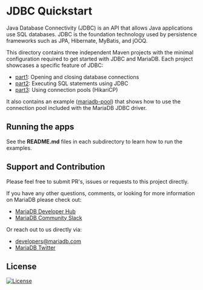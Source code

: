 # JDBC Quickstart

Java Database Connectivity (JDBC) is an API that allows Java applications
use SQL databases. JDBC is the foundation technology used by persistence
frameworks such as JPA, Hibernate, MyBatis, and jOOQ.

This directory contains three independent Maven projects with the minimal
configuration required to get started with JDBC and MariaDB. Each project
showcases a specific feature of JDBC:

- [part1](part1/): Opening and closing database connections
- [part2](part2/): Executing SQL statements using JDBC
- [part3](part3/): Using connection pools (HikariCP)

It also contains an example ([mariadb-pool](mariadb-pool/)) that shows how to use the connection pool
included with the MariaDB JDBC driver.

## Running the apps

See the **README.md** files in each subdirectory to learn how to run the
examples.

## Support and Contribution

Please feel free to submit PR's, issues or requests to this project
directly.

If you have any other questions, comments, or looking for more information
on MariaDB please check out:

* [MariaDB Developer Hub](https://mariadb.com/developers)
* [MariaDB Community Slack](https://r.mariadb.com/join-community-slack)

Or reach out to us directly via:

* [developers@mariadb.com](mailto:developers@mariadb.com)
* [MariaDB Twitter](https://twitter.com/mariadb)

## License <a name="license"></a>
[![License](https://img.shields.io/badge/License-MIT-blue.svg?style=plastic)](https://opensource.org/licenses/MIT)
